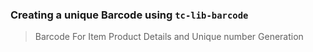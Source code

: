 ### Creating a unique Barcode using `tc-lib-barcode`
> Barcode For Item
> Product Details and Unique number Generation
